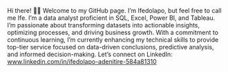 Hi there! 👋👋 Welcome to my GitHub page. I’m Ifedolapo, but feel free to call me Ife. I’m a data analyst proficient in SQL, Excel, Power BI, and Tableau. I’m passionate about transforming datasets into actionable insights, optimizing processes, and driving business growth. With a commitment to continuous learning, I’m currently enhancing my technical skills to provide top-tier service focused on data-driven conclusions, predictive analysis, and informed decision-making. Let’s connect on LinkedIn: www.linkedin.com/in/ifedolapo-adenitire-584a81310

<!---
Dolapo179/Dolapo179 is a ✨ special ✨ repository because its `README.md` (this file) appears on your GitHub profile.
You can click the Preview link to take a look at your changes.
--->
